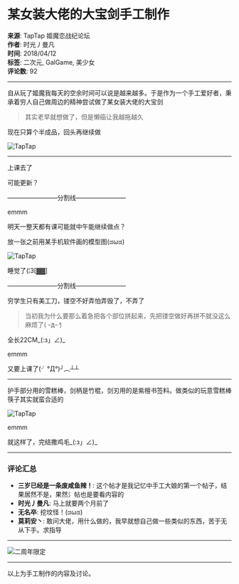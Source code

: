 # 某女装大佬的大宝剑手工制作

**来源**: TapTap 姬魔恋战纪论坛  
**作者**: 时光丿曼凡  
**时间**: 2018/04/12  
**标签**: 二次元, GalGame, 美少女  
**评论数**: 92  

---

自从玩了姬魔我每天的空余时间可以说是越来越多。于是作为一个手工爱好者，秉承着穷人自己做周边的精神尝试做了某女装大佬的大宝剑

> 其实老早就想做了，但是懒癌让我越拖越久

现在只算个半成品，回头再继续做

![TapTap](https://img2.tapimg.com/bbcode/images/bf3fbbc9842be1e85df785ef90968a0c.png?imageMogr2/thumbnail/1080x9999%3E/quality/80/format/jpg/interlace/1/ignore-error/1&t=1)

---

上课去了

可能更新？

————————分割线————————

emmm

明天一整天都有课可能就中午能继续做点？

放一张之前用某手机软件画的模型图(ಡωಡ)

![TapTap](https://img2.tapimg.com/bbcode/images/a96f48ff54b2788b09495056b46a3e3f.png?imageMogr2/thumbnail/1080x9999%3E/quality/80/format/jpg/interlace/1/ignore-error/1&t=1)

睡觉了(¦3\[▓▓\]

————————分割线————————

穷学生只有美工刀，镂空不好弄怕弄毁了，不弄了

> 当初我为什么要那么着急把各个部位拼起来，先把镂空做好再拼不就没这么麻烦了( ｰ̀дｰ́ )

全长22CM\_(:з」∠)\_

emmm

又要上课了(╯°Д°)╯︵┴┴

---

护手部分用的雪糕棒，剑柄是竹棍，剑刃用的是紫檀书签料。做类似的玩意雪糕棒筷子其实就蛮合适的

![TapTap](https://img2.tapimg.com/bbcode/images/270ad69caa68b0c81e22c9a01de181ab.png?imageMogr2/thumbnail/1080x9999%3E/quality/80/format/jpg/interlace/1/ignore-error/1&t=1)

emmm

就这样了，完结撒鸡毛\_(:з」∠)\_

---

### 评论汇总

- **三岁已经是一条废咸鱼辣！**: 这个帖才是我记忆中手工大娘的第一个帖子，结果居然不是，果然氵帖也是要看内容的
- **时光丿曼凡**: 马上就要两个月前了
- **无名卒**: 挖坟怪！(ಡωಡ)
- **莫莉安丶**: 敢问大佬，用什么做的，我早就想自己做一些类似的东西，苦于无从下手。求指导

---

![二周年限定](https://img.tapimg.com/market/images/9abe6c3175541d62250ba7bb3be5d151.png)

---

以上为手工制作的内容及讨论。